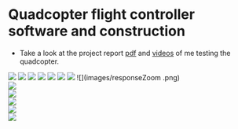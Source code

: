 # Quadcopter flight controller software and construction
* Take a look at the project report [pdf](Programska_in_strojna_oprema_za_komunikacijo_in_vodenje_quadcoptera.pdf) and [videos](videos) of me testing the quadcopter.

![](images/ControlLoopDrawing.jpg)
![](images/FrameDrawing.jpg)
![](images/FramePhoto1.jpg)
![](images/FramePhoto2.jpg)
![](images/MotorPhoto.jpg)
![](images/McuEscReceiverGyroPhoto.jpg) 
![](images/Receiver.png) 
![](images/responseZoom .png)       
![](images/Schematic_dron1.png)       
![](images/PWMminmax.png)        
![](images/I2CcommunicationDescribed.png)        
![](images/TransmissionProtocol.png)        
![](images/ProgramBlockDiagram.png)        

